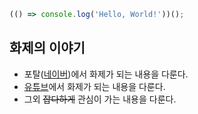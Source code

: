```javascript
(() => console.log('Hello, World!'))();
```

## 화제의 이야기

- 포탈([네이버](www.naver.com))에서 화제가 되는 내용을 다룬다.
- [유튜브](www.youtube.com)에서 화제가 되는 내용을 다룬다.
- 그외 ~~잡다하게~~ 관심이 가는 내용을 다룬다.
